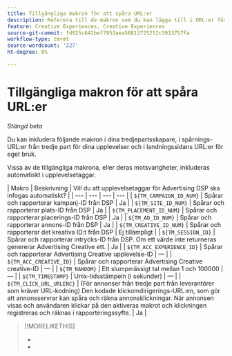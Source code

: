 ```yaml
---
title: Tillgängliga makron för att spåra URL:er
description: Referera till de makron som du kan lägga till i URL:er för spårning av landningssidor och andra kreatörer.
feature: Creative Experiences, Creative Experiences
source-git-commit: fd925c641bef7953aea50813725252c3913757fa
workflow-type: tm+mt
source-wordcount: '227'
ht-degree: 0%

---
```


# Tillgängliga makron för att spåra URL:er

*Stängd beta*

<!-- More feature metadata??? -->

Du kan inkludera följande makron i dina tredjepartsskapare, i spårnings-URL:er från tredje part för dina upplevelser och i landningssidans URL:er för eget bruk.

Vissa av de tillgängliga makrona, eller deras motsvarigheter, inkluderas automatiskt i upplevelsetaggar.

<!-- Later: 

| Macro | Description | Automatically in experience tags for Advertising DSP? | Automatically in experience tags for [!DNL Google Campaign Manager 360]? |
| --- | --- | --- | --- |
| `${TM_CAMPAIGN_ID_NUM}` | Tracks and reports the campaign ID from the DSP | Yes | No, but tags include the equivalent [!DNL Google Campaign Manager 360] macro `%ebuy!` |
| `${TM_SITE_ID_NUM}` | Tracks and reports the site ID from the DSP | Yes | No, but tags include the equivalent [!DNL Google Campaign Manager 360] macro `%esid!` |
| `${TM_PLACEMENT_ID_NUM}` | Tracks and reports the placement ID from the DSP | Yes | No, but tags include the equivalent [!DNL Google Campaign Manager 360] macro `%epid!` |
| `${TM_AD_ID_NUM}` | Tracks and reports the ad ID from the DSP | Yes | No, but tags include the equivalent [!DNL Google Campaign Manager 360] macro `%eaid!` |
| `${TM_CREATIVE_ID_NUM}` | Tracks and reports the creative ID from the DSP | N/A | No, but tags include the equivalent [!DNL Google Campaign Manager 360] macro `%ecid!` |
| `${TM_SESSION_ID}` | Tracks and reports the impression ID from the DSP. If a value isn't returned, Advertising Creative generates one. | Yes | &mdash; |
| `${TM_ACC_EXPERIENCE_ID}` | Tracks and reports the Advertising Creative experience ID | &mdash; | &mdash; |
| `${TM_ACC_CREATIVE_ID}` | Tracks and reports the Advertising Creative creative ID | &mdash; | &mdash; |
| `${TM_RANDOM}` | A random number between 1 and 1000000 | &mdash; | &mdash; |
| `${TM_TIMESTAMP}` | The Unix Timestamp (in seconds) | &mdash; | &mdash; |
| `${TM_CLICK_URL_URLENC}` | (For third-party ads from vendors who require URL encoding) The encoded click redirect URL, which enables ad servers to track and count ad clicks. When the ad is served and the user clicks on it, the macro is activated, and the click is recorded and counted for reporting purposes. | Yes | &mdash; |

-->

| Makro | Beskrivning | Vill du att upplevelsetaggar för Advertising DSP ska infogas automatiskt? |
| --- | --- | --- | --- |
| `${TM_CAMPAIGN_ID_NUM}` | Spårar och rapporterar kampanj-ID från DSP | Ja |
| `${TM_SITE_ID_NUM}` | Spårar och rapporterar plats-ID från DSP | Ja |
| `${TM_PLACEMENT_ID_NUM}` | Spårar och rapporterar placerings-ID från DSP | Ja |
| `${TM_AD_ID_NUM}` | Spårar och rapporterar annons-ID från DSP | Ja |
| `${TM_CREATIVE_ID_NUM}` | Spårar och rapporterar det kreativa ID:t från DSP | Ej tillämpligt |
| `${TM_SESSION_ID}` | Spårar och rapporterar intrycks-ID från DSP. Om ett värde inte returneras genererar Advertising Creative ett. | Ja |
| `${TM_ACC_EXPERIENCE_ID}` | Spårar och rapporterar Advertising Creative upplevelse-ID | — |
| `${TM_ACC_CREATIVE_ID}` | Spårar och rapporterar Advertising Creative creative-ID | — |
| `${TM_RANDOM}` | Ett slumpmässigt tal mellan 1 och 100000 | — |
| `${TM_TIMESTAMP}` | Unix-tidsstämpeln (i sekunder) | — |
| `${TM_CLICK_URL_URLENC}` | (För annonser från tredje part från leverantörer som kräver URL-kodning) Den kodade klickomdirigerings-URL:en, som gör att annonsservrar kan spåra och räkna annonsklickningar. När annonsen visas och användaren klickar på den aktiveras makrot och klickningen registreras och räknas i rapporteringssyfte. | Ja |

>[!MORELIKETHIS]
>
>* 
>* 
